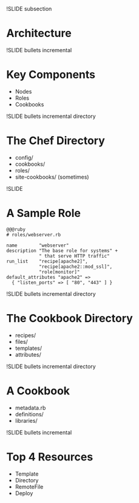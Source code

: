 !SLIDE subsection

# Architecture #

!SLIDE bullets incremental

# Key Components

* Nodes
* Roles
* Cookbooks

!SLIDE bullets incremental directory

# The Chef Directory #

* config/
* cookbooks/
* roles/
* site-cookbooks/ (sometimes)

!SLIDE

# A Sample Role #

    @@@ruby
    # roles/webserver.rb

    name        "webserver"
    description "The base role for systems" + 
                " that serve HTTP traffic"
    run_list    "recipe[apache2]",
                "recipe[apache2::mod_ssl]",
                "role[monitor]"
    default_attributes "apache2" => 
      { "listen_ports" => [ "80", "443" ] }

!SLIDE bullets incremental directory

# The Cookbook Directory #

* recipes/
* files/
* templates/
* attributes/

!SLIDE bullets incremental directory

# A Cookbook #

* metadata.rb
* definitions/
* libraries/

!SLIDE bullets incremental

# Top 4 Resources

* Template
* Directory
* RemoteFile
* Deploy

